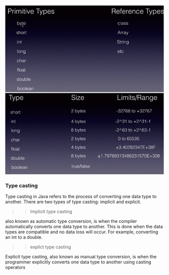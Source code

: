 ![img.png](img.png)
![img_1.png](img_1.png)


### Type casting

Type casting in Java refers to the process of converting one data type to another. There are two types of type casting: implicit and explicit.

>>Implicit type casting


also known as automatic type conversion, is when the compiler automatically converts one data type to another. This is done when the data types are compatible and no data loss will occur. For example, converting an int to a double.

>>explict type casting


Explicit type casting, also known as manual type conversion, is when the programmer explicitly converts one data type to another using casting operators